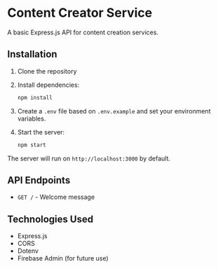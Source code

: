 # Content Creator Service

A basic Express.js API for content creation services.

## Installation

1. Clone the repository
2. Install dependencies:

   ```bash
   npm install
   ```

3. Create a `.env` file based on `.env.example` and set your environment variables.

4. Start the server:
   ```bash
   npm start
   ```

The server will run on `http://localhost:3000` by default.

## API Endpoints

- `GET /` - Welcome message

## Technologies Used

- Express.js
- CORS
- Dotenv
- Firebase Admin (for future use)
